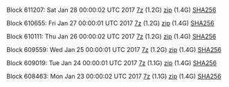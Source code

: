 Block 611207: Sat Jan 28 00:00:02 UTC 2017 [7z](https://transfer.sh/GW8Xh/bootstrap.dat.20170128.7z) (1.2G) [zip](https://transfer.sh/5nNrh/bootstrap.dat.20170128.zip) (1.4G) [SHA256](https://transfer.sh/RGtoW/sha256.txt)

Block 610655: Fri Jan 27 00:00:01 UTC 2017 [7z](https://transfer.sh/WkvVa/bootstrap.dat.20170127.7z) (1.2G) [zip](https://transfer.sh/gfwFv/bootstrap.dat.20170127.zip) (1.4G) [SHA256](https://transfer.sh/qJUVU/sha256.txt)

Block 610111: Thu Jan 26 00:00:02 UTC 2017 [7z](https://transfer.sh/5AntR/bootstrap.dat.20170126.7z) (1.2G) [zip](https://transfer.sh/RVj6/bootstrap.dat.20170126.zip) (1.4G) [SHA256](https://transfer.sh/d4w1g/sha256.txt)

Block 609559: Wed Jan 25 00:00:01 UTC 2017 [7z](https://transfer.sh/PHjp3/bootstrap.dat.20170125.7z) (1.2G) [zip](https://transfer.sh/gHHUI/bootstrap.dat.20170125.zip) (1.4G) [SHA256](https://transfer.sh/lCHqO/sha256.txt)

Block 609019: Tue Jan 24 00:00:01 UTC 2017 [7z](https://transfer.sh/HLseS/bootstrap.dat.20170124.7z) (1.1G) [zip](https://transfer.sh/K6aO2/bootstrap.dat.20170124.zip) (1.4G) [SHA256](https://transfer.sh/JmqEf/sha256.txt)

Block 608463: Mon Jan 23 00:00:02 UTC 2017 [7z](https://transfer.sh/9SZ6i/bootstrap.dat.20170123.7z) (1.1G) [zip](https://transfer.sh/tzI8Z/bootstrap.dat.20170123.zip) (1.4G) [SHA256](https://transfer.sh/BJznh/sha256.txt)
